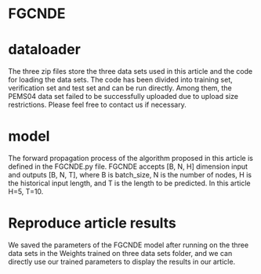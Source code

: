 # FGCNDE
# dataloader
The three zip files store the three data sets used in this article and the code for loading the data sets. The code has been divided into training set, verification set and test set and can be run directly. Among them, the PEMS04 data set failed to be successfully uploaded due to upload size restrictions. Please feel free to contact us if necessary.
# model
The forward propagation process of the algorithm proposed in this article is defined in the FGCNDE.py file. FGCNDE accepts [B, N, H] dimension input and outputs [B, N, T], where B is batch_size, N is the number of nodes, H is the historical input length, and T is the length to be predicted. In this article H=5, T=10.
# Reproduce article results
We saved the parameters of the FGCNDE model after running on the three data sets in the Weights trained on three data sets folder, and we can directly use our trained parameters to display the results in our article.
